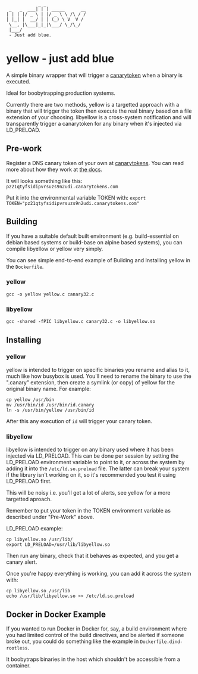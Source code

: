 ```
            _ _               
 _   _  ___| | | _____      __
| | | |/ _ \ | |/ _ \ \ /\ / /
| |_| |  __/ | | (_) \ V  V / 
 \__, |\___|_|_|\___/ \_/\_/  
 |___/               
 - Just add blue.
```

# yellow - just add blue

A simple binary wrapper that will trigger a [canarytoken](https://canarytokens.org/") when a binary is executed.

Ideal for boobytrapping production systems.

Currently there are two methods, yellow is a targetted approach with a binary that will trigger the token then execute the real binary based on a file extension of your choosing. libyellow is a cross-system notification and will transparently trigger a canarytoken for any binary when it's injected via LD_PRELOAD.

## Pre-work

Register a DNS canary token of your own at [canarytokens](https://canarytokens.org/"). You can read more about how they work at [the docs](https://docs.canarytokens.org/guide/dns-token.html).

It will looks something like this: `pz21qtyfsidipvrsuzs9n2udi.canarytokens.com`

Put it into the environmental variable TOKEN with:
`export TOKEN="pz21qtyfsidipvrsuzs9n2udi.canarytokens.com"`

## Building

If you have a suitable default built environment (e.g. build-essential on debian based systems or build-base on alpine based systems), you can compile libyellow or yellow very simply.

You can see simple end-to-end example of Building and Installing yellow in the `Dockerfile`.

### yellow

`gcc -o yellow yellow.c canary32.c`

### libyellow

`gcc -shared -fPIC libyellow.c canary32.c -o libyellow.so`

## Installing

### yellow

yellow is intended to trigger on specific binaries you rename and alias to it, much like how busybox is used. You'll need to rename the binary to use the ".canary" extension, then create a symlink (or copy) of yellow for the original binary name. For example:

```
cp yellow /usr/bin
mv /usr/bin/id /usr/bin/id.canary
ln -s /usr/bin/yellow /usr/bin/id
```

After this any execution of `id` will trigger your canary token.

### libyellow

libyellow is intended to trigger on any binary used where it has been injected via LD_PRELOAD. This can be done per session by setting the LD_PRELOAD environment variable to point to it, or across the system by adding it into the `/etc/ld.so.preload` file. The latter can break your system if the library isn't working on it, so it's recommended you test it using LD_PRELOAD first.

This will be noisy i.e. you'll get a lot of alerts, see yellow for a more targetted aproach.

Remember to put your token in the TOKEN environment variable as described under "Pre-Work" above.

LD_PRELOAD example:
```
cp libyellow.so /usr/lib/
export LD_PRELOAD=/usr/lib/libyellow.so
```
Then run any binary, check that it behaves as expected, and you get a canary alert.

Once you're happy everything is working, you can add it across the system with:
```
cp libyellow.so /usr/lib
echo /usr/lib/libyellow.so >> /etc/ld.so.preload
```

## Docker in Docker Example

If you wanted to run Docker in Docker for, say, a build environment where you had limited control of the build directives, and be alerted if someone broke out, you could do something like the example in `Dockerfile.dind-rootless`.

It boobytraps binaries in the host which shouldn't be accessible from a container.
